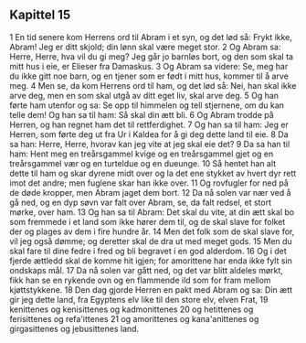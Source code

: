 ## Kapittel 15

1 En tid senere kom Herrens ord til Abram i et syn, og det lød så: Frykt ikke, Abram! Jeg er ditt skjold; din lønn skal være meget stor.
2 Og Abram sa: Herre, Herre, hva vil du gi meg? Jeg går jo barnløs bort, og den som skal ta mitt hus i eie, er Elieser fra Damaskus.
3 Og Abram sa videre: Se, meg har du ikke gitt noe barn, og en tjener som er født i mitt hus, kommer til å arve meg.
4 Men se, da kom Herrens ord til ham, og det lød så: Nei, han skal ikke arve deg, men en som skal utgå av ditt eget liv, skal arve deg.
5 Og han førte ham utenfor og sa: Se opp til himmelen og tell stjernene, om du kan telle dem! Og han sa til ham: Så skal din ætt bli.
6 Og Abram trodde på Herren, og han regnet ham det til rettferdighet.
7 Og han sa til ham: Jeg er Herren, som førte deg ut fra Ur i Kaldea for å gi deg dette land til eie.
8 Da sa han: Herre, Herre, hvorav kan jeg vite at jeg skal eie det?
9 Da sa han til ham: Hent meg en treårsgammel kvige og en treårsgammel gjet og en treårsgammel vær og en turteldue og en dueunge.
10 Så hentet han alt dette til ham og skar dyrene midt over og la det ene stykket av hvert dyr rett imot det andre; men fuglene skar han ikke over.
11 Og rovfugler for ned på de døde kropper, men Abram jaget dem bort.
12 Da nå solen var nær ved å gå ned, og en dyp søvn var falt over Abram, se, da falt redsel, et stort mørke, over ham.
13 Og han sa til Abram: Det skal du vite, at din ætt skal bo som fremmede i et land som ikke hører dem til, og de skal slave for folket der og plages av dem i fire hundre år.
14 Men det folk som de skal slave for, vil jeg også dømme; og deretter skal de dra ut med meget gods.
15 Men du skal fare til dine fedre i fred og bli begravet i en god alderdom.
16 Og i det fjerde ættledd skal de komme hit igjen; for amorittene har enda ikke fylt sin ondskaps mål.
17 Da nå solen var gått ned, og det var blitt aldeles mørkt, fikk han se en rykende ovn og en flammende ild som for fram mellom kjøttstykkene.
18 Den dag gjorde Herren en pakt med Abram og sa: Din ætt gir jeg dette land, fra Egyptens elv like til den store elv, elven Frat,
19 kenittenes og kenisittenes og kadmonittenes
20 og hetittenes og ferisittenes og refa'ittenes
21 og amorittenes og kana'anittenes og girgasittenes og jebusittenes land.
